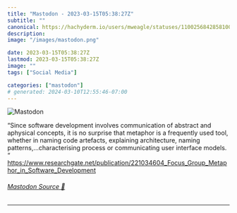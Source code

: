 ```yaml
---
title: "Mastodon - 2023-03-15T05:38:27Z"
subtitle: ""
canonical: https://hachyderm.io/users/mweagle/statuses/110025684285810079
description:
image: "/images/mastodon.png"

date: 2023-03-15T05:38:27Z
lastmod: 2023-03-15T05:38:27Z
image: ""
tags: ["Social Media"]

categories: ["mastodon"]
# generated: 2024-03-10T12:55:46-07:00
---
```

![Mastodon](/images/mastodon.png)

<p>“Since software development involves communication of abstract and aphysical concepts, it is no surprise that metaphor is a frequently used tool, whether in naming code artefacts, explaining architecture, naming patterns,…characterising process or communicating user interface models. “<br /><a href="https://www.researchgate.net/publication/221034604_Focus_Group_Metaphor_in_Software_Development" target="_blank" rel="nofollow noopener noreferrer" translate="no"><span class="invisible">https://www.</span><span class="ellipsis">researchgate.net/publication/2</span><span class="invisible">21034604_Focus_Group_Metaphor_in_Software_Development</span></a></p>


###### [Mastodon Source 🐘](https://hachyderm.io/@mweagle/110025684285810079)

___
